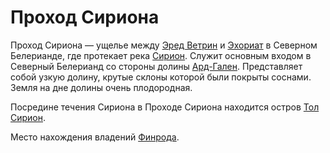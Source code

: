 # Проход Сириона

Проход Сириона — ущелье между [Эред Ветрин](Эред%20Ветрин.md) и
[Эхориат](Эхориат.md) в Северном Белерианде, где протекает река
[Сирион](Сирион.md). Служит основным входом в Северный Белерианд со стороны
долины [Ард-Гален](Ард-Гален.md). Представляет собой узкую долину, крутые
склоны которой были покрыты соснами. Земля на дне долины очень плодородная.

Посредине течения Сириона в Проходе Сириона находится остров
[Тол Сирион](Тол%20Сирион.md).

Место нахождения владений [Финрода](Личности/Финрод.md).
